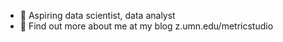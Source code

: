 - 👋 Aspiring data scientist, data analyst
- 👀 Find out more about me at my blog z.umn.edu/metricstudio

<!---
jiehwan94/jiehwan94 is a ✨ special ✨ repository because its `README.md` (this file) appears on your GitHub profile.
You can click the Preview link to take a look at your changes.
--->
